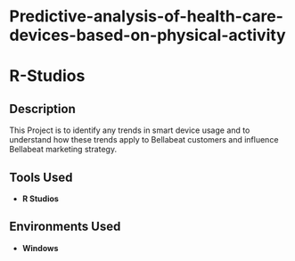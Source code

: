 # Predictive-analysis-of-health-care-devices-based-on-physical-activity
<h1>R-Studios</h1>


<h2>Description</h2>
This Project is to identify any trends in smart device usage and to understand how these trends apply to
Bellabeat customers and influence Bellabeat marketing strategy.
<br />


<h2>Tools Used</h2>

- <b>R Studios</b> 


<h2>Environments Used </h2>

- <b>Windows</b> 



